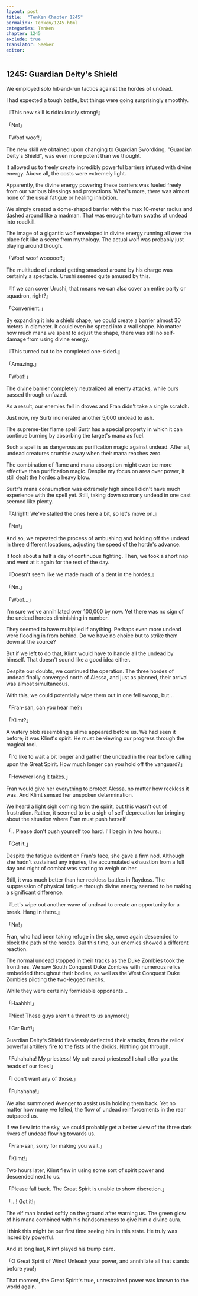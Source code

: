 ```yaml
---
layout: post
title:  "TenKen Chapter 1245"
permalink: Tenken/1245.html
categories: TenKen
chapter: 1245
exclude: true
translator: Seeker
editor: 
---
```

<h2>1245: Guardian Deity's Shield</h2>

We employed solo hit-and-run tactics against the hordes of undead.

I had expected a tough battle, but things were going surprisingly smoothly.

『This new skill is ridiculously strong!』

「Nn!」

「Woof woof!」

The new skill we obtained upon changing to Guardian Swordking, "Guardian Deity's Shield", was even more potent than we thought.

It allowed us to freely create incredibly powerful barriers infused with divine energy. Above all, the costs were extremely light.

Apparently, the divine energy powering these barriers was fueled freely from our various blessings and protections. What's more, there was almost none of the usual fatigue or healing inhibition.

We simply created a dome-shaped barrier with the max 10-meter radius and dashed around like a madman. That was enough to turn swaths of undead into roadkill.

The image of a gigantic wolf enveloped in divine energy running all over the place felt like a scene from mythology. The actual wolf was probably just playing around though.

「Woof woof wooooof!」

The multitude of undead getting smacked around by his charge was certainly a spectacle. Urushi seemed quite amused by this.

『If we can cover Urushi, that means we can also cover an entire party or squadron, right?』

「Convenient.」

By expanding it into a shield shape, we could create a barrier almost 30 meters in diameter. It could even be spread into a wall shape. No matter how much mana we spent to adjust the shape, there was still no self-damage from using divine energy.

『This turned out to be completed one-sided.』

「Amazing.」

「Woof!」

The divine barrier completely neutralized all enemy attacks, while ours passed through unfazed.

As a result, our enemies fell in droves and Fran didn't take a single scratch.

Just now, my Surtr incinerated another 5,000 undead to ash.

The supreme-tier flame spell Surtr has a special property in which it can continue burning by absorbing the target's mana as fuel.

Such a spell is as dangerous as purification magic against undead. After all, undead creatures crumble away when their mana reaches zero.

The combination of flame and mana absorption might even be more effective than purification magic. Despite my focus on area over power, it still dealt the hordes a heavy blow.

Surtr's mana consumption was extremely high since I didn't have much experience with the spell yet. Still, taking down so many undead in one cast seemed like plenty.

『Alright! We've stalled the ones here a bit, so let's move on.』

「Nn!」

And so, we repeated the process of ambushing and holding off the undead in three different locations, adjusting the speed of the horde's advance.

It took about a half a day of continuous fighting. Then, we took a short nap and went at it again for the rest of the day.

『Doesn't seem like we made much of a dent in the hordes.』

「Nn.」

「Woof...」

I'm sure we've annihilated over 100,000 by now. Yet there was no sign of the undead hordes diminishing in number.

They seemed to have multiplied if anything. Perhaps even more undead were flooding in from behind. Do we have no choice but to strike them down at the source?

But if we left to do that, Klimt would have to handle all the undead by himself. That doesn't sound like a good idea either.

Despite our doubts, we continued the operation. The three hordes of undead finally converged north of Alessa, and just as planned, their arrival was almost simultaneous.

With this, we could potentially wipe them out in one fell swoop, but...

「Fran-san, can you hear me?」

「Klimt?」

A watery blob resembling a slime appeared before us. We had seen it before; it was Klimt's spirit. He must be viewing our progress through the magical tool.

「I'd like to wait a bit longer and gather the undead in the rear before calling upon the Great Spirit. How much longer can you hold off the vanguard?」

「However long it takes.」

Fran would give her everything to protect Alessa, no matter how reckless it was. And Klimt sensed her unspoken determination.

We heard a light sigh coming from the spirit, but this wasn't out of frustration. Rather, it seemed to be a sigh of self-deprecation for bringing about the situation where Fran must push herself.

「...Please don't push yourself too hard. I'll begin in two hours.」

「Got it.」

Despite the fatigue evident on Fran's face, she gave a firm nod. Although she hadn't sustained any injuries, the accumulated exhaustion from a full day and night of combat was starting to weigh on her.

Still, it was much better than her reckless battles in Raydoss. The suppression of physical fatigue through divine energy seemed to be making a significant difference.

『Let's wipe out another wave of undead to create an opportunity for a break. Hang in there.』

「Nn!」

Fran, who had been taking refuge in the sky, once again descended to block the path of the hordes. But this time, our enemies showed a different reaction.

The normal undead stopped in their tracks as the Duke Zombies took the frontlines. We saw South Conquest Duke Zombies with numerous relics embedded throughout their bodies, as well as the West Conquest Duke Zombies piloting the two-legged mechs.

While they were certainly formidable opponents...

「Haahhh!」

『Nice! These guys aren't a threat to us anymore!』

「Grr Ruff!」

Guardian Deity's Shield flawlessly deflected their attacks, from the relics' powerful artillery fire to the fists of the droids. Nothing got through.

「Fuhahaha! My priestess! My cat-eared priestess! I shall offer you the heads of our foes!」

「I don't want any of those.」

「Fuhahaha!」

We also summoned Avenger to assist us in holding them back. Yet no matter how many we felled, the flow of undead reinforcements in the rear outpaced us.

If we flew into the sky, we could probably get a better view of the three dark rivers of undead flowing towards us.

「Fran-san, sorry for making you wait.」

「Klimt!」

Two hours later, Klimt flew in using some sort of spirit power and descended next to us.

「Please fall back. The Great Spirit is unable to show discretion.」

「...! Got it!」

The elf man landed softly on the ground after warning us. The green glow of his mana combined with his handsomeness to give him a divine aura.

I think this might be our first time seeing him in this state. He truly was incredibly powerful.

And at long last, Klimt played his trump card.

「O Great Spirit of Wind! Unleash your power, and annihilate all that stands before you!」

That moment, the Great Spirit's true, unrestrained power was known to the world again.
